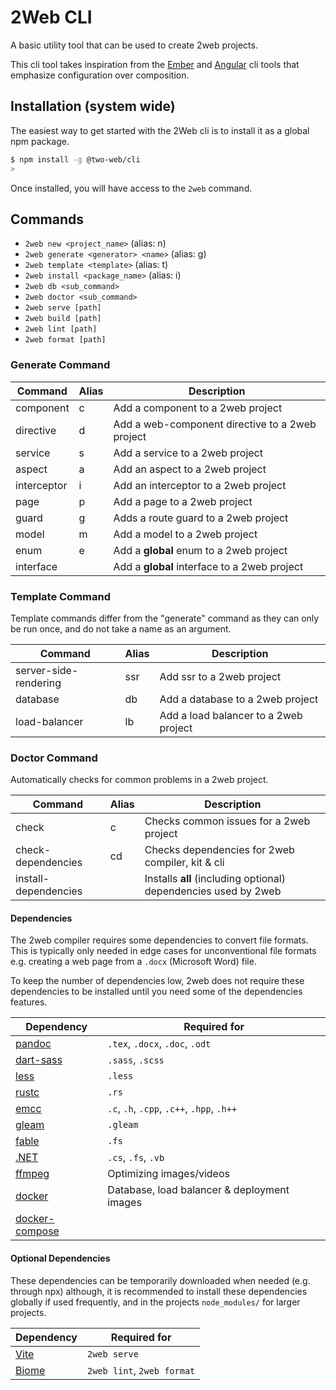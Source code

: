 # 2Web CLI

A basic utility tool that can be used to create 2web projects.

This cli tool takes inspiration from the [Ember](https://cli.emberjs.com) and
[Angular](https://angular.dev/tools/cli) cli tools that emphasize configuration
over composition.

## Installation (system wide)

The easiest way to get started with the 2Web cli is to install it as a global
npm package.

```sh
$ npm install -g @two-web/cli
>
```

Once installed, you will have access to the `2web` command.

## Commands

- `2web new <project_name>` (alias: n)
- `2web generate <generator> <name>` (alias: g)
- `2web template <template>` (alias: t)
- `2web install <package_name>` (alias: i)
- `2web db <sub_command>`
- `2web doctor <sub_command>`
- `2web serve [path]`
- `2web build [path]`
- `2web lint [path]`
- `2web format [path]`

### Generate Command

| Command     | Alias | Description                                     |
| ----------- | ----- | ----------------------------------------------- |
| component   | c     | Add a component to a 2web project               |
| directive   | d     | Add a web-component directive to a 2web project |
| service     | s     | Add a service to a 2web project                 |
| aspect      | a     | Add an aspect to a 2web project                 |
| interceptor | i     | Add an interceptor to a 2web project            |
| page        | p     | Add a page to a 2web project                    |
| guard       | g     | Adds a route guard to a 2web project            |
| model       | m     | Add a model to a 2web project                   |
| enum        | e     | Add a **global** enum to a 2web project         |
| interface   |       | Add a **global** interface to a 2web project    |

### Template Command

Template commands differ from the "generate" command as they can only be run
once, and do not take a name as an argument.

| Command               | Alias | Description                           |
| --------------------- | ----- | ------------------------------------- |
| server-side-rendering | ssr   | Add ssr to a 2web project             |
| database              | db    | Add a database to a 2web project      |
| load-balancer         | lb    | Add a load balancer to a 2web project |

### Doctor Command

Automatically checks for common problems in a 2web project.

| Command              | Alias | Description                                                     |
| -------------------- | ----- | --------------------------------------------------------------- |
| check                | c     | Checks common issues for a 2web project                         |
| check-dependencies   | cd    | Checks dependencies for 2web compiler, kit & cli                |
| install-dependencies |       | Installs **all** (including optional) dependencies used by 2web |

#### Dependencies

The 2web compiler requires some dependencies to convert file formats.
This is typically only needed in edge cases for unconventional file formats
e.g. creating a web page from a `.docx` (Microsoft Word) file.

To keep the number of dependencies low, 2web does not require these dependencies
to be installed until you need some of the dependencies features.

| Dependency                                        | Required for                                |
| ------------------------------------------------- | ------------------------------------------- |
| [pandoc](https://pandoc.org)                      | `.tex`, `.docx`, `.doc`, `.odt`             |
| [dart-sass](https://sass-lang.com)                | `.sass`, `.scss`                            |
| [less](https://lesscss.org)                       | `.less`                                     |
| [rustc](https://rust-lang.org)                    | `.rs`                                       |
| [emcc](https://emscripten.org)                    | `.c`, `.h`, `.cpp`, `.c++`, `.hpp`, `.h++`  |
| [gleam](https://gleam.run)                        | `.gleam`                                    |
| [fable](https://fable.io)                         | `.fs`                                       |
| [.NET](https://dotnet.microsoft.com)              | `.cs`, `.fs`, `.vb`                         |
| [ffmpeg](https://ffmpeg.org)                      | Optimizing images/videos                    |
| [docker](https://www.docker.com)                  | Database, load balancer & deployment images |
| [docker-compose](https://docs.docker.com/compose) |                                             |

#### Optional Dependencies

These dependencies can be temporarily downloaded when needed (e.g. through npx)
although, it is recommended to install these dependencies globally if used
frequently, and in the projects `node_modules/` for larger projects.

| Dependency                   | Required for               |
| ---------------------------- | -------------------------- |
| [Vite](https://vite.dev)     | `2web serve`               |
| [Biome](https://biomejs.dev) | `2web lint`, `2web format` |
